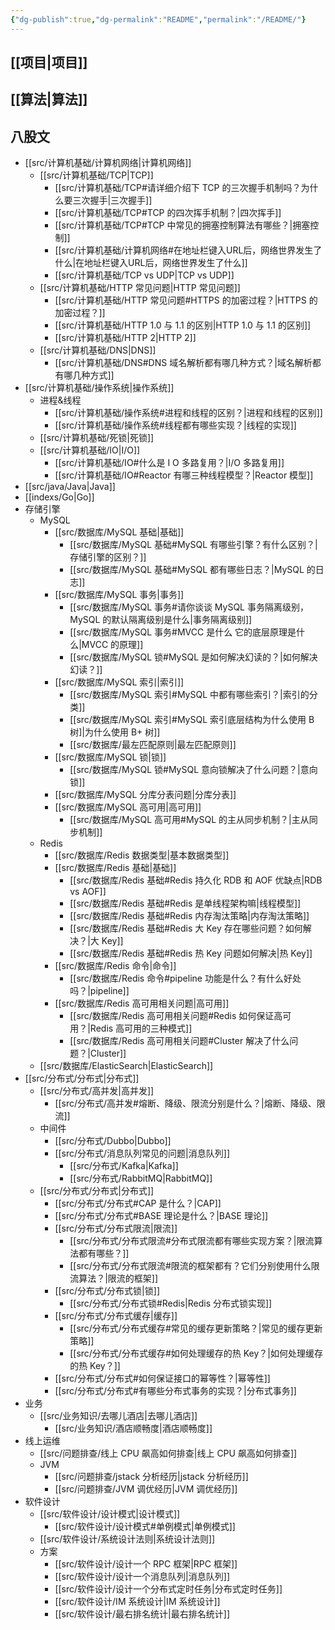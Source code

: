 ```yaml
---
{"dg-publish":true,"dg-permalink":"README","permalink":"/README/"}
---
```



## [[项目\|项目]]

## [[算法\|算法]]

## 八股文

- [[src/计算机基础/计算机网络\|计算机网络]]
	- [[src/计算机基础/TCP\|TCP]]
		- [[src/计算机基础/TCP#请详细介绍下 TCP 的三次握手机制吗？为什么要三次握手\|三次握手]]
		- [[src/计算机基础/TCP#TCP 的四次挥手机制？\|四次挥手]]
		- [[src/计算机基础/TCP#TCP 中常见的拥塞控制算法有哪些？\|拥塞控制]]
		- [[src/计算机基础/计算机网络#在地址栏键入URL后，网络世界发生了什么\|在地址栏键入URL后，网络世界发生了什么]]
		- [[src/计算机基础/TCP vs UDP\|TCP vs UDP]]
	- [[src/计算机基础/HTTP 常见问题\|HTTP 常见问题]]
		- [[src/计算机基础/HTTP 常见问题#HTTPS 的加密过程？\|HTTPS 的加密过程？]]
		- [[src/计算机基础/HTTP 1.0 与 1.1 的区别\|HTTP 1.0 与 1.1 的区别]]
		- [[src/计算机基础/HTTP 2\|HTTP 2]]
	- [[src/计算机基础/DNS\|DNS]]
		- [[src/计算机基础/DNS#DNS 域名解析都有哪几种方式？\|域名解析都有哪几种方式]]
- [[src/计算机基础/操作系统\|操作系统]]
	- 进程&线程
		- [[src/计算机基础/操作系统#进程和线程的区别？\|进程和线程的区别]]
		- [[src/计算机基础/操作系统#线程都有哪些实现？\|线程的实现]]
	- [[src/计算机基础/死锁\|死锁]]
	- [[src/计算机基础/IO\|I/O]]
		- [[src/计算机基础/IO#什么是 I O 多路复用？\|I/O 多路复用]]
		- [[src/计算机基础/IO#Reactor 有哪三种线程模型？\|Reactor 模型]]
- [[src/java/Java\|Java]]
- [[indexs/Go\|Go]]
- 存储引擎
	- MySQL
		- [[src/数据库/MySQL 基础\|基础]]
			- [[src/数据库/MySQL 基础#MySQL 有哪些引擎？有什么区别？\|存储引擎的区别？]]
			- [[src/数据库/MySQL 基础#MySQL 都有哪些日志？\|MySQL 的日志]]
		- [[src/数据库/MySQL 事务\|事务]]
			- [[src/数据库/MySQL 事务#请你谈谈 MySQL 事务隔离级别，MySQL 的默认隔离级别是什么\|事务隔离级别]]
			- [[src/数据库/MySQL 事务#MVCC 是什么 它的底层原理是什么\|MVCC 的原理]]
			- [[src/数据库/MySQL 锁#MySQL 是如何解决幻读的？\|如何解决幻读？]]
		- [[src/数据库/MySQL 索引\|索引]]
			- [[src/数据库/MySQL 索引#MySQL 中都有哪些索引？\|索引的分类]]
			- [[src/数据库/MySQL 索引#MySQL 索引底层结构为什么使用 B 树]\|为什么使用 B+ 树]]
			- [[src/数据库/最左匹配原则\|最左匹配原则]]
		- [[src/数据库/MySQL 锁\|锁]]
			- [[src/数据库/MySQL 锁#MySQL 意向锁解决了什么问题？\|意向锁]]
		- [[src/数据库/MySQL 分库分表问题\|分库分表]]
		- [[src/数据库/MySQL 高可用\|高可用]]
			- [[src/数据库/MySQL 高可用#MySQL 的主从同步机制？\|主从同步机制]]
	- Redis
		- [[src/数据库/Redis 数据类型\|基本数据类型]]
		- [[src/数据库/Redis 基础\|基础]]
			- [[src/数据库/Redis 基础#Redis 持久化 RDB 和 AOF 优缺点\|RDB vs AOF]]
			- [[src/数据库/Redis 基础#Redis 是单线程架构嘛\|线程模型]]
			- [[src/数据库/Redis 基础#Redis 内存淘汰策略\|内存淘汰策略]]
			- [[src/数据库/Redis 基础#Redis 大 Key 存在哪些问题？如何解决？\|大 Key]]
			- [[src/数据库/Redis 基础#Redis 热 Key 问题如何解决\|热 Key]]
		- [[src/数据库/Redis 命令\|命令]]
			- [[src/数据库/Redis 命令#pipeline 功能是什么？有什么好处吗？\|pipeline]]
		- [[src/数据库/Redis 高可用相关问题\|高可用]]
			- [[src/数据库/Redis 高可用相关问题#Redis 如何保证高可用？\|Redis 高可用的三种模式]]
			- [[src/数据库/Redis 高可用相关问题#Cluster 解决了什么问题？\|Cluster]]
	- [[src/数据库/ElasticSearch\|ElasticSearch]]
- [[src/分布式/分布式\|分布式]]
	- [[src/分布式/高并发\|高并发]]
		- [[src/分布式/高并发#熔断、降级、限流分别是什么？\|熔断、降级、限流]]
	- 中间件
		- [[src/分布式/Dubbo\|Dubbo]]
		- [[src/分布式/消息队列常见的问题\|消息队列]]
			- [[src/分布式/Kafka\|Kafka]]
			- [[src/分布式/RabbitMQ\|RabbitMQ]]
	- [[src/分布式/分布式\|分布式]]
		- [[src/分布式/分布式#CAP 是什么？\|CAP]]
		- [[src/分布式/分布式#BASE 理论是什么？\|BASE 理论]]
		- [[src/分布式/分布式限流\|限流]]
			- [[src/分布式/分布式限流#分布式限流都有哪些实现方案？\|限流算法都有哪些？]]
			- [[src/分布式/分布式限流#限流的框架都有？它们分别使用什么限流算法？\|限流的框架]]
		- [[src/分布式/分布式锁\|锁]]
			- [[src/分布式/分布式锁#Redis\|Redis 分布式锁实现]]
		- [[src/分布式/分布式缓存\|缓存]]
			- [[src/分布式/分布式缓存#常见的缓存更新策略？\|常见的缓存更新策略]]
			- [[src/分布式/分布式缓存#如何处理缓存的热 Key？\|如何处理缓存的热 Key？]]
		- [[src/分布式/分布式#如何保证接口的幂等性？\|幂等性]]
		- [[src/分布式/分布式#有哪些分布式事务的实现？\|分布式事务]]
- 业务
	- [[src/业务知识/去哪儿酒店\|去哪儿酒店]]
		- [[src/业务知识/酒店顺畅度\|酒店顺畅度]]
- 线上运维
	- [[src/问题排查/线上 CPU 飙高如何排查\|线上 CPU 飙高如何排查]]
	- JVM
		- [[src/问题排查/jstack 分析经历\|jstack 分析经历]]
		- [[src/问题排查/JVM 调优经历\|JVM 调优经历]]
- 软件设计
	- [[src/软件设计/设计模式\|设计模式]]
		- [[src/软件设计/设计模式#单例模式\|单例模式]]
	- [[src/软件设计/系统设计法则\|系统设计法则]]
	- 方案
		- [[src/软件设计/设计一个 RPC 框架\|RPC 框架]]
		- [[src/软件设计/设计一个消息队列\|消息队列]]
		- [[src/软件设计/设计一个分布式定时任务\|分布式定时任务]]
		- [[src/软件设计/IM 系统设计\|IM 系统设计]]
		- [[src/软件设计/最右排名统计\|最右排名统计]]